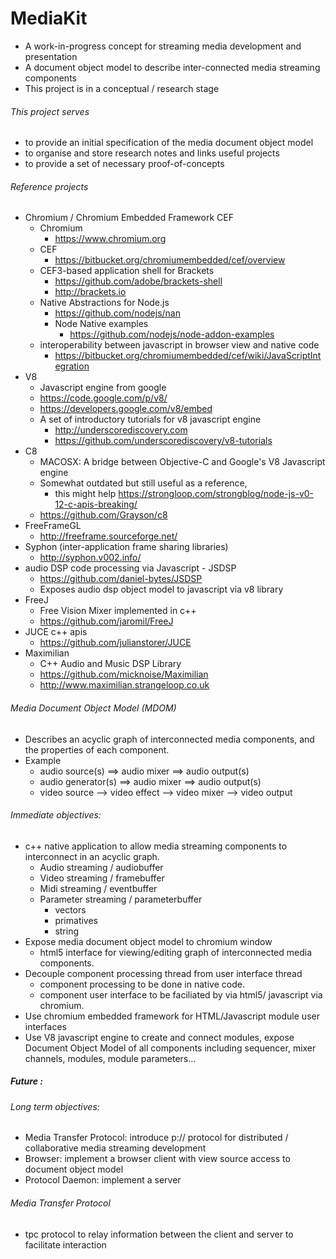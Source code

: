 # MediaKit 
 - A work-in-progress concept for streaming media development and presentation
 - A document object model to describe inter-connected media streaming components
 - This project is in a conceptual / research stage

###### This project serves 
 - to provide an initial specification of the media document object model
 - to organise and store research notes and links useful projects
 - to provide a set of necessary proof-of-concepts

###### Reference projects 
- Chromium / Chromium Embedded Framework CEF
    - Chromium 
        - https://www.chromium.org
    - CEF 
        - https://bitbucket.org/chromiumembedded/cef/overview
    - CEF3-based application shell for Brackets
        - https://github.com/adobe/brackets-shell  
        - http://brackets.io
    - Native Abstractions for Node.js
        - https://github.com/nodejs/nan
        - Node Native examples
            - https://github.com/nodejs/node-addon-examples
    - interoperability between javascript in browser view and native code
        - https://bitbucket.org/chromiumembedded/cef/wiki/JavaScriptIntegration 
- V8 
    - Javascript engine from google
    - https://code.google.com/p/v8/
    - https://developers.google.com/v8/embed
    - A set of introductory tutorials for v8 javascript engine 
        - http://underscorediscovery.com
        - https://github.com/underscorediscovery/v8-tutorials
- C8 
    - MACOSX: A bridge between Objective-C and Google's V8 Javascript engine  
    - Somewhat outdated but still useful as a reference, 
        - this might help https://strongloop.com/strongblog/node-js-v0-12-c-apis-breaking/
    - https://github.com/Grayson/c8
- FreeFrameGL 
    - http://freeframe.sourceforge.net/
- Syphon (inter-application frame sharing libraries)
    - http://syphon.v002.info/
- audio DSP code processing via Javascript - JSDSP
    - https://github.com/daniel-bytes/JSDSP
    - Exposes audio dsp object model to javascript via v8 library
- FreeJ
    - Free Vision Mixer implemented in c++
    - https://github.com/jaromil/FreeJ
- JUCE c++ apis
    - https://github.com/julianstorer/JUCE 
- Maximilian 
    - C++ Audio and Music DSP Library
    - https://github.com/micknoise/Maximilian
    - http://www.maximilian.strangeloop.co.uk
 
###### Media Document Object Model (MDOM)
 - Describes an acyclic graph of interconnected media components, and the properties of each component.
 - Example
    - audio source(s)  ==> audio mixer ==> audio output(s)
    - audio generator(s) ==> audio mixer ==> audio output(s)
    - video source --> video effect --> video mixer --> video output

###### Immediate objectives: 
 - c++ native application to allow media streaming components to interconnect in an acyclic graph.
    - Audio streaming / audiobuffer 
    - Video streaming / framebuffer 
    - Midi streaming / eventbuffer 
    - Parameter streaming / parameterbuffer
        - vectors
        - primatives
        - string
 - Expose media document object model to chromium window
    - html5 interface for viewing/editing graph of interconnected media components.
 - Decouple component processing thread from user interface thread
    - component processing to be done in native code.
    - component user interface to be faciliated by via html5/ javascript via chromium.
 - Use chromium embedded framework for HTML/Javascript module user interfaces
 - Use V8 javascript engine to create and connect modules, expose Document Object Model of all components including sequencer, mixer channels, modules, module parameters... 

##### Future : 
###### Long term objectives:
 - Media Transfer Protocol: introduce p:// protocol for distributed / collaborative media streaming development
 - Browser: implement a browser client with view source access to document object model 
 - Protocol Daemon: implement a server
###### Media Transfer Protocol
 - tpc protocol to relay information between the client and server to facilitate interaction 
 
